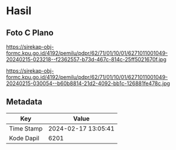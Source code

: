# Hasil

## Foto C Plano

https://sirekap-obj-formc.kpu.go.id/4192/pemilu/pdpr/62/71/01/10/01/6271011001049-20240215-023218--f2362557-b73d-467c-814c-25ff5021670f.jpg

https://sirekap-obj-formc.kpu.go.id/4192/pemilu/pdpr/62/71/01/10/01/6271011001049-20240215-030054--b60b8814-21d2-4092-bb1c-126881fe478c.jpg


## Metadata

| Key        | Value               |
| ---------- | ------------------- |
| Time Stamp | 2024-02-17 13:05:41 |
| Kode Dapil | 6201                |



